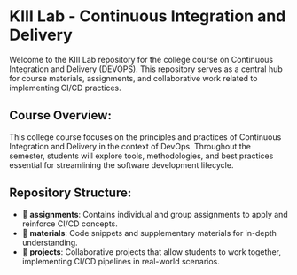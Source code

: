 # KIII Lab - Continuous Integration and Delivery

Welcome to the KIII Lab repository for the college course on Continuous Integration and Delivery (DEVOPS). This repository serves as a central hub for course materials, assignments, and collaborative work related to implementing CI/CD practices.

## Course Overview:
This college course focuses on the principles and practices of Continuous Integration and Delivery in the context of DevOps. Throughout the semester, students will explore tools, methodologies, and best practices essential for streamlining the software development lifecycle.

## Repository Structure:
- 📂 **assignments**: Contains individual and group assignments to apply and reinforce CI/CD concepts.
- 📂 **materials**: Code snippets and supplementary materials for in-depth understanding.
- 📂 **projects**: Collaborative projects that allow students to work together, implementing CI/CD pipelines in real-world scenarios.